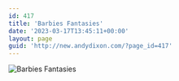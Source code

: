 ```yaml
---
id: 417
title: 'Barbies Fantasies'
date: '2023-03-17T13:45:11+00:00'
layout: page
guid: 'http://new.andydixon.com/?page_id=417'
---
```


![Barbies Fantasies](https://i0.wp.com/assets.g8x2.ldn.idrivee2-23.com/posters/Barbies%20Fantasies%2001.jpg?w=1200&ssl=1 "Barbies Fantasies")